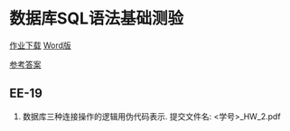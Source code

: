 # 数据库SQL语法基础测验

[作业下载](../../assets/file/DB_SQL.pdf) [Word版](../../assets/file/DB_SQL.docx)

[参考答案](../../assets/file/DB_SQL_w_Answer.zip)

## EE-19

1. 数据库三种连接操作的逻辑用伪代码表示. 提交文件名: <学号>_HW_2.pdf

